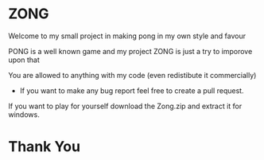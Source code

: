 
# ZONG

Welcome to my small project in making pong in my own style and favour 

PONG is a well known game and my project ZONG is just a try to imporove upon that




You are allowed to anything with my code (even redistibute it commercially) 

* If you want to make any bug report feel free to create a pull request.

If you want to play for yourself download the Zong.zip and extract it for windows.

# Thank You
